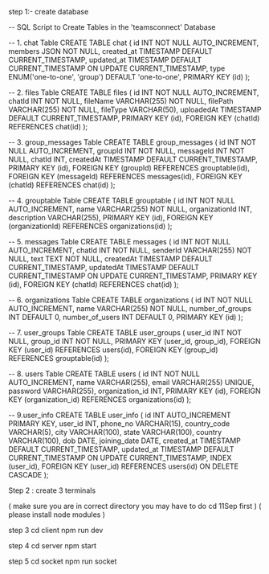 step 1:- create database


-- SQL Script to Create Tables in the 'teamsconnect' Database

-- 1. chat Table
CREATE TABLE chat (
    id INT NOT NULL AUTO_INCREMENT,
    members JSON NOT NULL,
    created_at TIMESTAMP DEFAULT CURRENT_TIMESTAMP,
    updated_at TIMESTAMP DEFAULT CURRENT_TIMESTAMP ON UPDATE CURRENT_TIMESTAMP,
    type ENUM('one-to-one', 'group') DEFAULT 'one-to-one',
    PRIMARY KEY (id)
);

-- 2. files Table
CREATE TABLE files (
    id INT NOT NULL AUTO_INCREMENT,
    chatId INT NOT NULL,
    fileName VARCHAR(255) NOT NULL,
    filePath VARCHAR(255) NOT NULL,
    fileType VARCHAR(50),
    uploadedAt TIMESTAMP DEFAULT CURRENT_TIMESTAMP,
    PRIMARY KEY (id),
    FOREIGN KEY (chatId) REFERENCES chat(id)
);

-- 3. group_messages Table
CREATE TABLE group_messages (
    id INT NOT NULL AUTO_INCREMENT,
    groupId INT NOT NULL,
    messageId INT NOT NULL,
    chatId INT,
    createdAt TIMESTAMP DEFAULT CURRENT_TIMESTAMP,
    PRIMARY KEY (id),
    FOREIGN KEY (groupId) REFERENCES grouptable(id),
    FOREIGN KEY (messageId) REFERENCES messages(id),
    FOREIGN KEY (chatId) REFERENCES chat(id)
);

-- 4. grouptable Table
CREATE TABLE grouptable (
    id INT NOT NULL AUTO_INCREMENT,
    name VARCHAR(255) NOT NULL,
    organizationId INT,
    description VARCHAR(255),
    PRIMARY KEY (id),
    FOREIGN KEY (organizationId) REFERENCES organizations(id)
);

-- 5. messages Table
CREATE TABLE messages (
    id INT NOT NULL AUTO_INCREMENT,
    chatId INT NOT NULL,
    senderId VARCHAR(255) NOT NULL,
    text TEXT NOT NULL,
    createdAt TIMESTAMP DEFAULT CURRENT_TIMESTAMP,
    updatedAt TIMESTAMP DEFAULT CURRENT_TIMESTAMP ON UPDATE CURRENT_TIMESTAMP,
    PRIMARY KEY (id),
    FOREIGN KEY (chatId) REFERENCES chat(id)
);

-- 6. organizations Table
CREATE TABLE organizations (
    id INT NOT NULL AUTO_INCREMENT,
    name VARCHAR(255) NOT NULL,
    number_of_groups INT DEFAULT 0,
    number_of_users INT DEFAULT 0,
    PRIMARY KEY (id)
);

-- 7. user_groups Table
CREATE TABLE user_groups (
    user_id INT NOT NULL,
    group_id INT NOT NULL,
    PRIMARY KEY (user_id, group_id),
    FOREIGN KEY (user_id) REFERENCES users(id),
    FOREIGN KEY (group_id) REFERENCES grouptable(id)
);

-- 8. users Table
CREATE TABLE users (
    id INT NOT NULL AUTO_INCREMENT,
    name VARCHAR(255),
    email VARCHAR(255) UNIQUE,
    password VARCHAR(255),
    organization_id INT,
    PRIMARY KEY (id),
    FOREIGN KEY (organization_id) REFERENCES organizations(id)
);

-- 9.user_info
CREATE TABLE user_info (
    id INT AUTO_INCREMENT PRIMARY KEY,
    user_id INT,
    phone_no VARCHAR(15),
    country_code VARCHAR(5),
    city VARCHAR(100),
    state VARCHAR(100),
    country VARCHAR(100),
    dob DATE,
    joining_date DATE,
    created_at TIMESTAMP DEFAULT CURRENT_TIMESTAMP,
    updated_at TIMESTAMP DEFAULT CURRENT_TIMESTAMP ON UPDATE CURRENT_TIMESTAMP,
    INDEX (user_id),
    FOREIGN KEY (user_id) REFERENCES users(id) ON DELETE CASCADE
);


Step 2 : create 3 terminals


(      make sure you are in correct directory  you may have to do cd 11Sep first    )
(              please install node modules            )


step 3 cd client
          npm run dev

step 4 cd server
         npm start

step 5 cd socket
          npm run socket        
